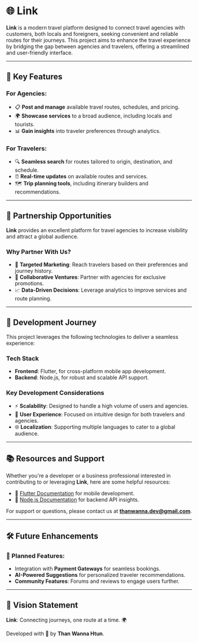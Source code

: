 # 🌐 **Link**  

**Link** is a modern travel platform designed to connect travel agencies with customers, both locals and foreigners, seeking convenient and reliable routes for their journeys. This project aims to enhance the travel experience by bridging the gap between agencies and travelers, offering a streamlined and user-friendly interface.

---

## 🌟 **Key Features**

### For Agencies:
- 📋 **Post and manage** available travel routes, schedules, and pricing.  
- 🌍 **Showcase services** to a broad audience, including locals and tourists.  
- 📊 **Gain insights** into traveler preferences through analytics.  

### For Travelers:
- 🔍 **Seamless search** for routes tailored to origin, destination, and schedule.  
- ⏰ **Real-time updates** on available routes and services.  
- 🗺️ **Trip planning tools**, including itinerary builders and recommendations.  

---

## 🤝 **Partnership Opportunities**

**Link** provides an excellent platform for travel agencies to increase visibility and attract a global audience.  

### Why Partner With Us?
- 🎯 **Targeted Marketing**: Reach travelers based on their preferences and journey history.  
- 🤝 **Collaborative Ventures**: Partner with agencies for exclusive promotions.  
- 📈 **Data-Driven Decisions**: Leverage analytics to improve services and route planning.  

---

## 🚀 **Development Journey**

This project leverages the following technologies to deliver a seamless experience:

### **Tech Stack**
- **Frontend**: Flutter, for cross-platform mobile app development.  
- **Backend**: Node.js, for robust and scalable API support.  

### **Key Development Considerations**
- ⚡ **Scalability**: Designed to handle a high volume of users and agencies.  
- 🎨 **User Experience**: Focused on intuitive design for both travelers and agencies.  
- 🌐 **Localization**: Supporting multiple languages to cater to a global audience.  

---

## 📚 **Resources and Support**

Whether you're a developer or a business professional interested in contributing to or leveraging **Link**, here are some helpful resources:  

- 📘 [Flutter Documentation](https://flutter.dev/docs) for mobile development.  
- 📙 [Node.js Documentation](https://nodejs.org/en/docs/) for backend API insights.  

For support or questions, please contact us at **[thanwanna.dev@gmail.com](mailto:thanwanna.dev@gmail.com)**.  

---

## 🛠️ **Future Enhancements**

### 🔮 Planned Features:
- Integration with **Payment Gateways** for seamless bookings.  
- **AI-Powered Suggestions** for personalized traveler recommendations.  
- **Community Features**: Forums and reviews to engage users further.  

---

## 🧭 **Vision Statement**

**Link**: Connecting journeys, one route at a time. 🌍  

Developed with 💙 by **Than Wanna Htun**.

